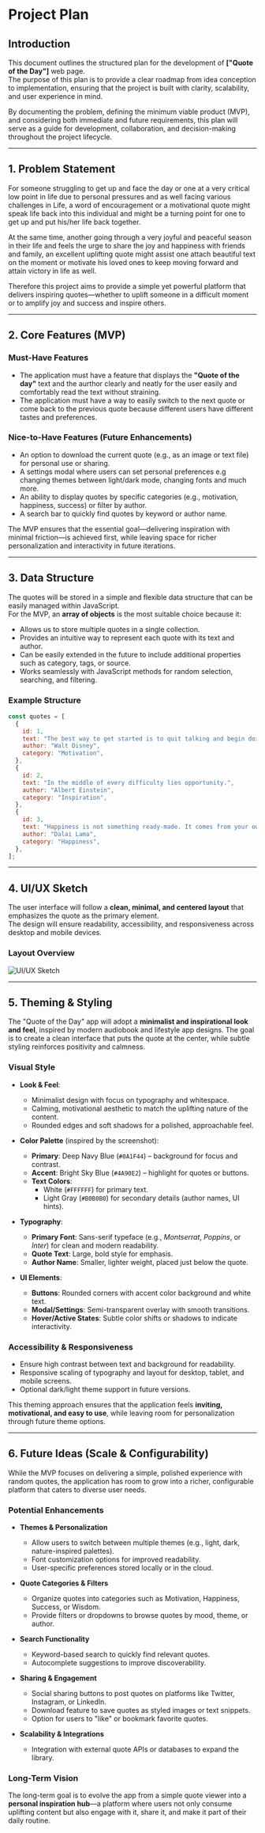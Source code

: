 # Project Plan

## Introduction

This document outlines the structured plan for the development of **["Quote of the Day"]** web page.  
The purpose of this plan is to provide a clear roadmap from idea conception to implementation, ensuring that the project is built with clarity, scalability, and user experience in mind.

By documenting the problem, defining the minimum viable product (MVP), and considering both immediate and future requirements, this plan will serve as a guide for development, collaboration, and decision-making throughout the project lifecycle.

---

## 1. Problem Statement

For someone struggling to get up and face the day or one at a very critical low point in life due to personal pressures and as well facing various challenges in Life, a word of encouragement or a motivational quote might speak life back into this individual and might be a turning point for one to get up and put his/her life back together.

At the same time, another going through a very joyful and peaceful season in their life and feels the urge to share the joy and happiness with friends and family, an excellent uplifting quote might assist one attach beautiful text on the moment or motivate his loved ones to keep moving forward and attain victory in life as well.

Therefore this project aims to provide a simple yet powerful platform that delivers inspiring quotes—whether to uplift someone in a difficult moment or to amplify joy and success and inspire others.

---

## 2. Core Features (MVP)

### Must-Have Features

- The application must have a feature that displays the **"Quote of the day"** text and the aurthor clearly and neatly for the user easily and comfortably read the text without straining.
- The application must have a way to easily switch to the next quote or come back to the previous quote because different users have different tastes and preferences.

### Nice-to-Have Features (Future Enhancements)

- An option to download the current quote (e.g., as an image or text file) for personal use or sharing.
- A settings modal where users can set personal preferences e.g changing themes between light/dark mode, changing fonts and much more.
- An ability to display quotes by specific categories (e.g., motivation, happiness, success) or filter by author.
- A search bar to quickly find quotes by keyword or author name.

The MVP ensures that the essential goal—delivering inspiration with minimal friction—is achieved first, while leaving space for richer personalization and interactivity in future iterations.

---

## 3. Data Structure

The quotes will be stored in a simple and flexible data structure that can be easily managed within JavaScript.  
For the MVP, an **array of objects** is the most suitable choice because it:

- Allows us to store multiple quotes in a single collection.
- Provides an intuitive way to represent each quote with its text and author.
- Can be easily extended in the future to include additional properties such as category, tags, or source.
- Works seamlessly with JavaScript methods for random selection, searching, and filtering.

### Example Structure

```javascript
const quotes = [
  {
    id: 1,
    text: "The best way to get started is to quit talking and begin doing.",
    author: "Walt Disney",
    category: "Motivation",
  },
  {
    id: 2,
    text: "In the middle of every difficulty lies opportunity.",
    author: "Albert Einstein",
    category: "Inspiration",
  },
  {
    id: 3,
    text: "Happiness is not something ready-made. It comes from your own actions.",
    author: "Dalai Lama",
    category: "Happiness",
  },
];
```

---

## 4. UI/UX Sketch

The user interface will follow a **clean, minimal, and centered layout** that emphasizes the quote as the primary element.  
The design will ensure readability, accessibility, and responsiveness across desktop and mobile devices.

### Layout Overview

![UI/UX Sketch](assets/UI-design.jpg)

---

## 5. Theming & Styling

The "Quote of the Day" app will adopt a **minimalist and inspirational look and feel**, inspired by modern audiobook and lifestyle app designs. The goal is to create a clean interface that puts the quote at the center, while subtle styling reinforces positivity and calmness.

### Visual Style

- **Look & Feel**:

  - Minimalist design with focus on typography and whitespace.
  - Calming, motivational aesthetic to match the uplifting nature of the content.
  - Rounded edges and soft shadows for a polished, approachable feel.

- **Color Palette** (inspired by the screenshot):

  - **Primary**: Deep Navy Blue (`#0A1F44`) – background for focus and contrast.
  - **Accent**: Bright Sky Blue (`#4A90E2`) – highlight for quotes or buttons.
  - **Text Colors**:
    - White (`#FFFFFF`) for primary text.
    - Light Gray (`#B0B0B0`) for secondary details (author names, UI hints).

- **Typography**:

  - **Primary Font**: Sans-serif typeface (e.g., _Montserrat_, _Poppins_, or _Inter_) for clean and modern readability.
  - **Quote Text**: Large, bold style for emphasis.
  - **Author Name**: Smaller, lighter weight, placed just below the quote.

- **UI Elements**:
  - **Buttons**: Rounded corners with accent color background and white text.
  - **Modal/Settings**: Semi-transparent overlay with smooth transitions.
  - **Hover/Active States**: Subtle color shifts or shadows to indicate interactivity.

### Accessibility & Responsiveness

- Ensure high contrast between text and background for readability.
- Responsive scaling of typography and layout for desktop, tablet, and mobile screens.
- Optional dark/light theme support in future versions.

This theming approach ensures that the application feels **inviting, motivational, and easy to use**, while leaving room for personalization through future theme options.

---

## 6. Future Ideas (Scale & Configurability)

While the MVP focuses on delivering a simple, polished experience with random quotes, the application has room to grow into a richer, configurable platform that caters to diverse user needs.

### Potential Enhancements

- **Themes & Personalization**

  - Allow users to switch between multiple themes (e.g., light, dark, nature-inspired palettes).
  - Font customization options for improved readability.
  - User-specific preferences stored locally or in the cloud.

- **Quote Categories & Filters**

  - Organize quotes into categories such as Motivation, Happiness, Success, or Wisdom.
  - Provide filters or dropdowns to browse quotes by mood, theme, or author.

- **Search Functionality**

  - Keyword-based search to quickly find relevant quotes.
  - Autocomplete suggestions to improve discoverability.

- **Sharing & Engagement**

  - Social sharing buttons to post quotes on platforms like Twitter, Instagram, or LinkedIn.
  - Download feature to save quotes as styled images or text snippets.
  - Option for users to "like" or bookmark favorite quotes.

- **Scalability & Integrations**
  - Integration with external quote APIs or databases to expand the library.

### Long-Term Vision

The long-term goal is to evolve the app from a simple quote viewer into a **personal inspiration hub**—a platform where users not only consume uplifting content but also engage with it, share it, and make it part of their daily routine.
